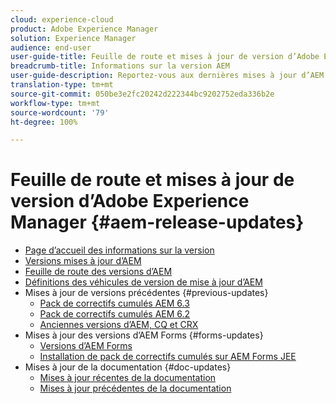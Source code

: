 ```yaml
---
cloud: experience-cloud
product: Adobe Experience Manager
solution: Experience Manager
audience: end-user
user-guide-title: Feuille de route et mises à jour de version d’Adobe Experience Manager
breadcrumb-title: Informations sur la version AEM
user-guide-description: Reportez-vous aux dernières mises à jour d’AEM.
translation-type: tm+mt
source-git-commit: 050be3e2fc20242d222344bc9202752eda336b2e
workflow-type: tm+mt
source-wordcount: '79'
ht-degree: 100%

---
```



# Feuille de route et mises à jour de version d’Adobe Experience Manager {#aem-release-updates}

+ [Page d’accueil des informations sur la version ](home.md)
+ [Versions mises à jour d’AEM](aem-releases-updates.md)
+ [Feuille de route des versions d’AEM](update-releases-roadmap.md)
+ [Définitions des véhicules de version de mise à jour d’AEM](update-release-vehicle-definitions.md)
+ Mises à jour de versions précédentes {#previous-updates}
   + [Pack de correctifs cumulés AEM 6.3](release-notes-aem-6-3-cumulative-fix-pack.md)
   + [Pack de correctifs cumulés AEM 6.2](release-notes-aem-6-2-cumulative-fix-pack.md)
   + [Anciennes versions d’AEM, CQ et CRX](aem-previous-versions.md)
+ Mises à jour des versions d’AEM Forms {#forms-updates}
   + [Versions d’AEM Forms](aem-forms-releases.md)
   + [Installation de pack de correctifs cumulés sur AEM Forms JEE](install-cfp-aem-forms-jee.md)
+ Mises à jour de la documentation {#doc-updates}
   + [Mises à jour récentes de la documentation](documentation-updates.md)
   + [Mises à jour précédentes de la documentation](previous-documentation-updates.md)
